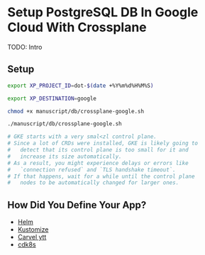 # Setup PostgreSQL DB In Google Cloud With Crossplane

TODO: Intro

## Setup

```bash
export XP_PROJECT_ID=dot-$(date +%Y%m%d%H%M%S)

export XP_DESTINATION=google

chmod +x manuscript/db/crossplane-google.sh

./manuscript/db/crossplane-google.sh

# GKE starts with a very smal<zl control plane.
# Since a lot of CRDs were installed, GKE is likely going to
#   detect that its control plane is too small for it and
#   increase its size automatically.
# As a result, you might experience delays or errors like
#   `connection refused` and `TLS handshake timeout`.
# If that happens, wait for a while until the control plane
#   nodes to be automatically changed for larger ones.
```

## How Did You Define Your App?

* [Helm](crossplane-helm.md)
* [Kustomize](crossplane-kustomize.md)
* [Carvel ytt](crossplane-carvel.md)
* [cdk8s](crossplane-cdk8s.md)